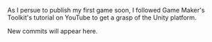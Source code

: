 As I persue to publish my first game soon,
I followed Game Maker's Toolkit's tutorial on YouTube to get a grasp of the Unity platform.

New commits will appear here.
